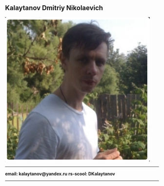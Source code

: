 ## Kalaytanov Dmitriy Nikolaevich
![DKalaytanov](1.png "DKalaytanov")
________________________________
__email: kalaytanov@yandex.ru__
__rs-scool: DKalaytanov__
________________________________

